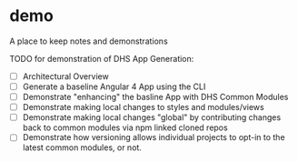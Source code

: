 # demo
A place to keep notes and demonstrations

TODO for demonstration of DHS App Generation:
- [ ] Architectural Overview
- [ ] Generate a baseline Angular 4 App using the CLI
- [ ] Demonstrate "enhancing" the basline App with DHS Common Modules
- [ ] Demonstrate making local changes to styles and modules/views
- [ ] Demonstrate making local changes "global" by contributing changes back to common modules via npm linked cloned repos
- [ ] Demonstrate how versioning allows individual projects to opt-in to the latest common modules, or not.
